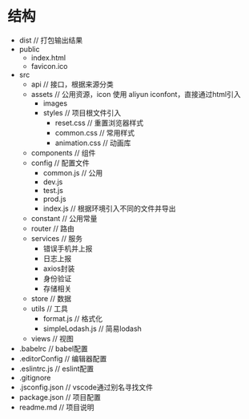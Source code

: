 # 结构

* dist // 打包输出结果
* public
  * index.html
  * favicon.ico
* src
  * api // 接口，根据来源分类
  * assets // 公用资源，icon 使用 aliyun iconfont，直接通过html引入
    * images
    * styles // 项目根文件引入
      * reset.css // 重置浏览器样式
      * common.css // 常用样式
      * animation.css // 动画库
  * components // 组件
  * config // 配置文件
    * common.js // 公用
    * dev.js
    * test.js
    * prod.js
    * index.js // 根据环境引入不同的文件并导出
  * constant // 公用常量
  * router // 路由
  * services // 服务
    * 错误手机并上报
    * 日志上报
    * axios封装
    * 身份验证
    * 存储相关
  * store // 数据
  * utils // 工具
    * format.js // 格式化
    * simpleLodash.js // 简易lodash
  * views // 视图
* .babelrc // babel配置
* .editorConfig // 编辑器配置
* .eslintrc.js // eslint配置
* .gitignore
* .jsconfig.json // vscode通过别名寻找文件
* package.json // 项目配置
* readme.md // 项目说明
